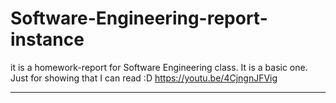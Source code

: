 # Software-Engineering-report-instance
it is a homework-report for Software Engineering class. It is a basic one.
Just for showing that I can read :D https://youtu.be/4CjngnJFVig 
*********************************
